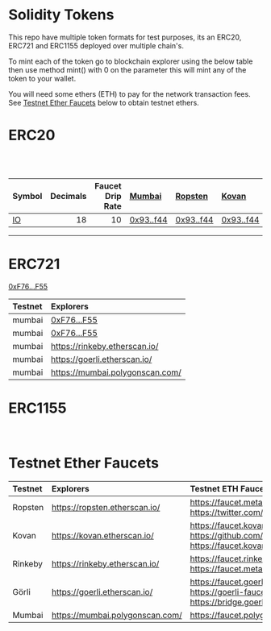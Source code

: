 # Solidity Tokens

This repo have multiple token formats for test purposes, its an ERC20, ERC721 and ERC1155 deployed over multiple chain's. 

To mint each of the token go to blockchain explorer using the below table then use method mint() with 0 on the parameter this will mint any of the token to your wallet. 

You will need some ethers (ETH) to pay for the network transaction fees. See [Testnet Ether Faucets](#testnet-ether-faucets) below to obtain testnet ethers.


# ERC20

<br />

<br />

Symbol | Decimals | Faucet Drip Rate | [Mumbai](https://mumbai.polygonscan.com/) | [Ropsten](https://ropsten.etherscan.io/) |  [Kovan](https://kovan.etherscan.io/) | [Rinkeby](https://rinkeby.etherscan.io/) | [Görli](https://goerli.etherscan.io/)  
:----- | --------:| ----------------:|:------- |:------- |:------- |:----- |:-----
[IO](contracts/erc20.sol) | 18 | 10 | [0x93..f44](https://mumbai.polygonscan.com/address/0x93cdc98317A07e83a9AA96F69AdA7Af4b37EBf44#code) | [0x93..f44](https://mumbai.polygonscan.com/address/0x93cdc98317A07e83a9AA96F69AdA7Af4b37EBf44#code) | [0x93..f44](https://mumbai.polygonscan.com/address/0x93cdc98317A07e83a9AA96F69AdA7Af4b37EBf44#code) | [0x93..f44](https://mumbai.polygonscan.com/address/0x93cdc98317A07e83a9AA96F69AdA7Af4b37EBf44#code) | [0x93..f44](https://mumbai.polygonscan.com/address/0x93cdc98317A07e83a9AA96F69AdA7Af4b37EBf44#code) | [0x93..f44]


<hr />

# ERC721

[0xF76...F55](https://mumbai.polygonscan.com/address/0xF76656D311b8be898c609A992A7d22f653447F55#code)

Testnet   | Explorers                     | 
:-------- |:----------------------------- |
mumbai   | [0xF76...F55](https://mumbai.polygonscan.com/address/0xF76656D311b8be898c609A992A7d22f653447F55#code)|
mumbai   | [0xF76...F55](https://mumbai.polygonscan.com/address/0xF76656D311b8be898c609A992A7d22f653447F55#code)|
mumbai   | https://rinkeby.etherscan.io/ | 
mumbai   | https://goerli.etherscan.io/  | 
mumbai   | https://mumbai.polygonscan.com/ | 


# ERC1155




<br />

# Testnet Ether Faucets

Testnet   | Explorers                     | Testnet ETH Faucets
:-------- |:----------------------------- |:-------------------------
Ropsten   | https://ropsten.etherscan.io/ | https://faucet.metamask.io/<br />https://twitter.com/BokkyPooBah/status/1099498823699714048
Kovan     | https://kovan.etherscan.io/   | https://faucet.kovan.network/<br />https://github.com/kovan-testnet/faucet<br />https://faucet.kovan.radarrelay.com/
Rinkeby   | https://rinkeby.etherscan.io/ | https://faucet.rinkeby.io/<br />https://faucet.metamask.io/
Görli     | https://goerli.etherscan.io/  | https://faucet.goerli.mudit.blog/<br />https://goerli-faucet.slock.it/<br />https://bridge.goerli.com/
Mumbai    | https://mumbai.polygonscan.com/  | https://faucet.polygon.technology/

<br />
